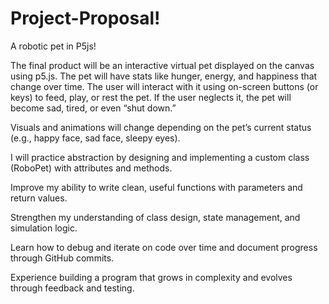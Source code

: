 # Project-Proposal!
A robotic pet in P5js!

The final product will be an interactive virtual pet displayed on the canvas using p5.js. The pet will have stats like hunger, energy, and happiness that change over time. The user will interact with it using on-screen buttons (or keys) to feed, play, or rest the pet. If the user neglects it, the pet will become sad, tired, or even “shut down.”

Visuals and animations will change depending on the pet’s current status (e.g., happy face, sad face, sleepy eyes).


I will practice abstraction by designing and implementing a custom class (RoboPet) with attributes and methods.

Improve my ability to write clean, useful functions with parameters and return values.

Strengthen my understanding of class design, state management, and simulation logic.

Learn how to debug and iterate on code over time and document progress through GitHub commits.

Experience building a program that grows in complexity and evolves through feedback and testing.
